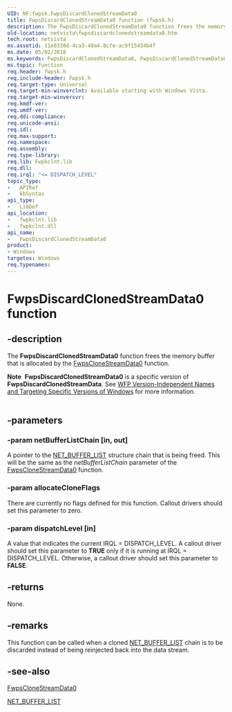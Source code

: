 ```yaml
---
UID: NF:fwpsk.FwpsDiscardClonedStreamData0
title: FwpsDiscardClonedStreamData0 function (fwpsk.h)
description: The FwpsDiscardClonedStreamData0 function frees the memory buffer that is allocated by the FwpsCloneStreamData0 function.Note  FwpsDiscardClonedStreamData0 is a specific version of FwpsDiscardClonedStreamData.
old-location: netvista\fwpsdiscardclonedstreamdata0.htm
tech.root: netvista
ms.assetid: 11e8338d-4ca3-49a4-8cfe-ac9f15434b4f
ms.date: 05/02/2018
ms.keywords: FwpsDiscardClonedStreamData0, FwpsDiscardClonedStreamData0 function [Network Drivers Starting with Windows Vista], fwpsk/FwpsDiscardClonedStreamData0, netvista.fwpsdiscardclonedstreamdata0, wfp_ref_2_funct_3_fwps_D-H_b09851bf-8f28-4f16-8c7d-b6f89b276845.xml
ms.topic: function
req.header: fwpsk.h
req.include-header: Fwpsk.h
req.target-type: Universal
req.target-min-winverclnt: Available starting with Windows Vista.
req.target-min-winversvr: 
req.kmdf-ver: 
req.umdf-ver: 
req.ddi-compliance: 
req.unicode-ansi: 
req.idl: 
req.max-support: 
req.namespace: 
req.assembly: 
req.type-library: 
req.lib: Fwpkclnt.lib
req.dll: 
req.irql: "<= DISPATCH_LEVEL"
topic_type:
-	APIRef
-	kbSyntax
api_type:
-	LibDef
api_location:
-	fwpkclnt.lib
-	fwpkclnt.dll
api_name:
-	FwpsDiscardClonedStreamData0
product:
- Windows
targetos: Windows
req.typenames: 
---
```


# FwpsDiscardClonedStreamData0 function


## -description


The 
  <b>FwpsDiscardClonedStreamData0</b> function frees the memory buffer that is allocated by the 
  <a href="https://msdn.microsoft.com/library/windows/hardware/ff551149">FwpsCloneStreamData0</a> function.
<div class="alert"><b>Note</b>  <b>FwpsDiscardClonedStreamData0</b> is a specific version of <b>FwpsDiscardClonedStreamData</b>. See <a href="https://msdn.microsoft.com/FBDF53E5-F7DE-4DEB-AC18-6D2BB59FE670">WFP Version-Independent Names and Targeting Specific Versions of Windows</a> for more information.</div><div> </div>

## -parameters




### -param netBufferListChain [in, out]

A pointer to the 
     <a href="https://msdn.microsoft.com/library/windows/hardware/ff568388">NET_BUFFER_LIST</a> structure chain that is
     being freed. This will be the same as the 
     <i>netBufferListChain</i> parameter of the 
     <a href="https://msdn.microsoft.com/library/windows/hardware/ff551149">FwpsCloneStreamData0</a> function.


### -param allocateCloneFlags

There are currently no flags defined for this function. Callout drivers should set this parameter
     to zero.

### -param dispatchLevel [in]

A value that indicates the current IRQL = DISPATCH_LEVEL. A callout driver should set this
     parameter to <b>TRUE</b> only if it is running at IRQL = DISPATCH_LEVEL. Otherwise, a callout driver should set
     this parameter to <b>FALSE</b>.

## -returns



None.




## -remarks



This function can be called when a cloned 
    <a href="https://msdn.microsoft.com/library/windows/hardware/ff568388">NET_BUFFER_LIST</a> chain is to be discarded
    instead of being reinjected back into the data stream.




## -see-also




<a href="https://msdn.microsoft.com/library/windows/hardware/ff551149">FwpsCloneStreamData0</a>



<a href="https://msdn.microsoft.com/library/windows/hardware/ff568388">NET_BUFFER_LIST</a>
 

 

